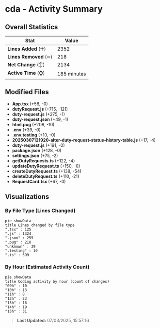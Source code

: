 # cda - Activity Summary 

## Overall Statistics

| Stat                   | Value                                                             |
| ---------------------- | ----------------------------------------------------------------- |
| **Lines Added** (➕)   | 2352                                          |
| **Lines Removed** (➖) | 218                                        |
| **Net Change** (↕)    | 2134                |
| **Active Time** (⌚)   | 185 minutes |


## Modified Files
- **App.tsx** (+58, -0)
- **dutyRequest.js** (+715, -121)
- **duty-request.js** (+275, -1)
- **duty-request.json** (+49, -1)
- **html.pug** (+208, -10)
- **.env** (+39, -0)
- **.env.testing** (+10, -0)
- **20250307121920-alter-duty-request-status-history-table.js** (+17, -4)
- **duty-request.js** (+191, -0)
- **package.json** (+128, -0)
- **settings.json** (+75, -2)
- **getDutyRequests.ts** (+122, -4)
- **updateDutyRequest.ts** (+150, -0)
- **createDutyRequest.ts** (+138, -54)
- **deleteDutyRequest.ts** (+110, -21)
- **RequestCard.tsx** (+67, -0)

## Visualizations

### By File Type (Lines Changed)

```mermaid
pie showData
title Lines changed by file type
".tsx" : 125
".js" : 1324
".json" : 255
".pug" : 218
"unknown" : 39
".testing" : 10
".ts" : 599
```

### By Hour (Estimated Activity Count)

```mermaid
pie showData
title Coding activity by hour (count of changes)
"09h" : 10
"10h" : 13
"11h" : 8
"12h" : 23
"13h" : 16
"14h" : 19
"15h" : 31
```


> **Last Updated:** 07/03/2025, 15:57:16